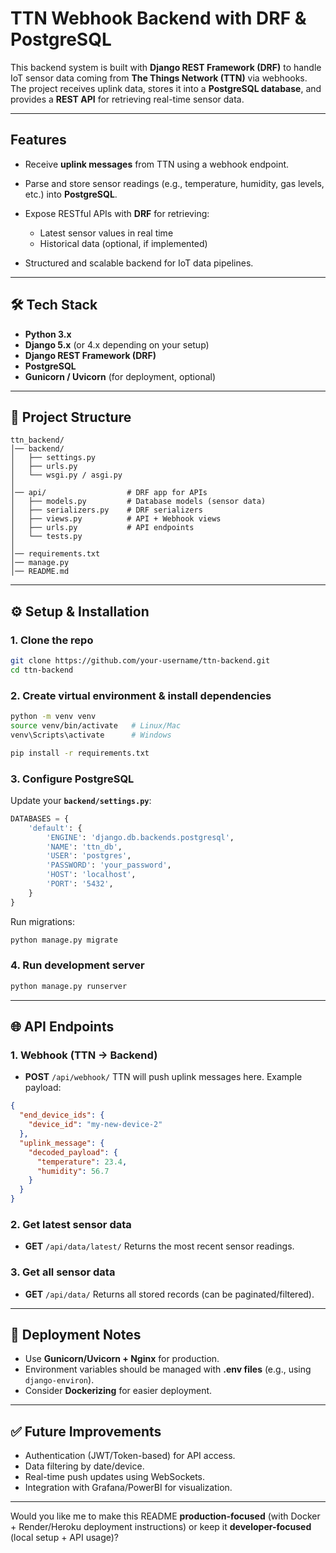 

# TTN Webhook Backend with DRF & PostgreSQL

This backend system is built with **Django REST Framework (DRF)** to handle IoT sensor data coming from **The Things Network (TTN)** via webhooks.
The project receives uplink data, stores it into a **PostgreSQL database**, and provides a **REST API** for retrieving real-time sensor data.

---

##  Features

* Receive **uplink messages** from TTN using a webhook endpoint.
* Parse and store sensor readings (e.g., temperature, humidity, gas levels, etc.) into **PostgreSQL**.
* Expose RESTful APIs with **DRF** for retrieving:

  * Latest sensor values in real time
  * Historical data (optional, if implemented)
* Structured and scalable backend for IoT data pipelines.

---

## 🛠️ Tech Stack

* **Python 3.x**
* **Django 5.x** (or 4.x depending on your setup)
* **Django REST Framework (DRF)**
* **PostgreSQL**
* **Gunicorn / Uvicorn** (for deployment, optional)

---

## 📂 Project Structure

```
ttn_backend/
│── backend/              
│   ├── settings.py       
│   ├── urls.py           
│   └── wsgi.py / asgi.py
│
│── api/                  # DRF app for APIs
│   ├── models.py         # Database models (sensor data)
│   ├── serializers.py    # DRF serializers
│   ├── views.py          # API + Webhook views
│   ├── urls.py           # API endpoints
│   └── tests.py
│
│── requirements.txt      
│── manage.py             
│── README.md             
```

---

## ⚙️ Setup & Installation

### 1. Clone the repo

```bash
git clone https://github.com/your-username/ttn-backend.git
cd ttn-backend
```

### 2. Create virtual environment & install dependencies

```bash
python -m venv venv
source venv/bin/activate   # Linux/Mac
venv\Scripts\activate      # Windows

pip install -r requirements.txt
```

### 3. Configure PostgreSQL

Update your **`backend/settings.py`**:

```python
DATABASES = {
    'default': {
        'ENGINE': 'django.db.backends.postgresql',
        'NAME': 'ttn_db',
        'USER': 'postgres',
        'PASSWORD': 'your_password',
        'HOST': 'localhost',
        'PORT': '5432',
    }
}
```

Run migrations:

```bash
python manage.py migrate
```

### 4. Run development server

```bash
python manage.py runserver
```

---

## 🌐 API Endpoints

### 1. Webhook (TTN → Backend)

* **POST** `/api/webhook/`
  TTN will push uplink messages here. Example payload:

```json
{
  "end_device_ids": {
    "device_id": "my-new-device-2"
  },
  "uplink_message": {
    "decoded_payload": {
      "temperature": 23.4,
      "humidity": 56.7
    }
  }
}
```

### 2. Get latest sensor data

* **GET** `/api/data/latest/`
  Returns the most recent sensor readings.

### 3. Get all sensor data

* **GET** `/api/data/`
  Returns all stored records (can be paginated/filtered).

---

## 📡 Deployment Notes

* Use **Gunicorn/Uvicorn + Nginx** for production.
* Environment variables should be managed with **.env files** (e.g., using `django-environ`).
* Consider **Dockerizing** for easier deployment.

---

## ✅ Future Improvements

* Authentication (JWT/Token-based) for API access.
* Data filtering by date/device.
* Real-time push updates using WebSockets.
* Integration with Grafana/PowerBI for visualization.

---

Would you like me to make this README **production-focused** (with Docker + Render/Heroku deployment instructions) or keep it **developer-focused** (local setup + API usage)?
